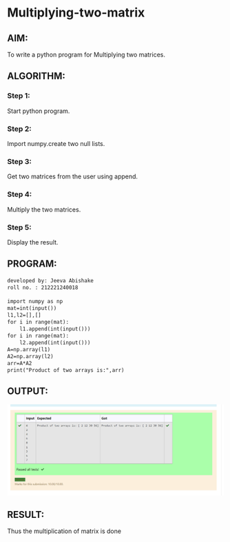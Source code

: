 # Multiplying-two-matrix

## AIM:
To write a python program for Multiplying two matrices.

## ALGORITHM:

### Step 1:

Start python program.
### Step 2:

Import numpy.create two null lists.
### Step 3:

Get two matrices from the user using append.
### Step 4:

Multiply the two matrices.
### Step 5:

Display the result.

## PROGRAM: 
```
developed by: Jeeva Abishake
roll no. : 212221240018

import numpy as np
mat=int(input())
l1,l2=[],[]
for i in range(mat):
    l1.append(int(input()))
for i in range(mat):
    l2.append(int(input()))
A=np.array(l1)
A2=np.array(l2)
arr=A*A2
print("Product of two arrays is:",arr)
```

## OUTPUT:
![output](multty.png)

## RESULT:
Thus the multiplication of matrix is done

